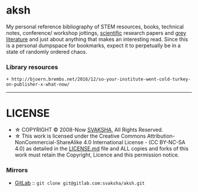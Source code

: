 # aksh

My personal reference bibliography of STEM resources, books, technical notes, conference/ workshop jottings, [scientific](https://en.wikipedia.org/wiki/Outline_of_science) research papers and [grey literature](https://en.wikipedia.org/wiki/Grey_literature) and just about anything that makes an interesting read. Since this is a personal dumpspace for bookmarks, expect it to perpetually be in a state of randomly ordered chaos.

### Library resources
    + http://bjoern.brembs.net/2016/12/so-your-institute-went-cold-turkey-on-publisher-x-what-now/

----

# LICENSE 
+ ☆ COPYRIGHT © 2008-Now [SVAKSHA](http://svaksha.com/pages/Bio), All Rights Reserved. 
+ ☆ This work is licensed under the Creative Commons Attribution-NonCommercial-ShareAlike 4.0 International License - (CC BY-NC-SA 4.0) as detailed in the [LICENSE.md](https://github.com/svaksha/aksh/blob/master/LICENSE.md) file and ALL copies and forks of this work must retain the Copyright, Licence and this permission notice.


### Mirrors
+ [GitLab](https://gitlab.com/svaksha/aksh) :: `git clone git@gitlab.com:svaksha/aksh.git`


